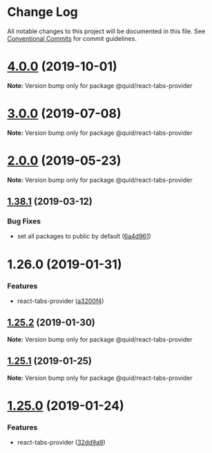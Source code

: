 # Change Log

All notable changes to this project will be documented in this file.
See [Conventional Commits](https://conventionalcommits.org) for commit guidelines.

# [4.0.0](https://github.com/quid/refraction/tree/master/packages/react-tabs-provider/compare/v3.3.5...v4.0.0) (2019-10-01)

**Note:** Version bump only for package @quid/react-tabs-provider





# [3.0.0](https://github.com/quid/refraction/tree/master/packages/react-tabs-provider/compare/v2.5.0...v3.0.0) (2019-07-08)

**Note:** Version bump only for package @quid/react-tabs-provider





# [2.0.0](https://github.com/quid/refraction/tree/master/packages/react-tabs-provider/compare/v1.40.1...v2.0.0) (2019-05-23)

**Note:** Version bump only for package @quid/react-tabs-provider





## [1.38.1](https://github.com/quid/refraction/tree/master/packages/react-tabs-provider/compare/v1.38.0...v1.38.1) (2019-03-12)


### Bug Fixes

* set all packages to public by default ([6a4d961](https://github.com/quid/refraction/tree/master/packages/react-tabs-provider/commit/6a4d961))





# 1.26.0 (2019-01-31)


### Features

* react-tabs-provider ([a3200f4](https://github.com/quid/refraction/tree/master/packages/react-tabs-provider/commit/a3200f4))





## [1.25.2](https://github.com/quid/refraction/tree/master/packages/react-tabs-provider/compare/v1.25.1...v1.25.2) (2019-01-30)

**Note:** Version bump only for package @quid/react-tabs-provider





## [1.25.1](https://github.com/quid/refraction/compare/v1.25.0...v1.25.1) (2019-01-25)

**Note:** Version bump only for package @quid/react-tabs-provider





# [1.25.0](https://github.com/quid/refraction/compare/v1.24.1...v1.25.0) (2019-01-24)


### Features

* react-tabs-provider ([32dd9a9](https://github.com/quid/refraction/commit/32dd9a9))

